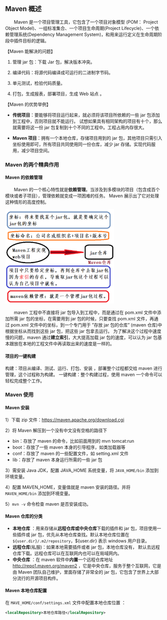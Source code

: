 ## Maven 概述

&emsp;&emsp;Maven 是一个项目管理工具，它包含了一个项目对象模型 (POM： Project Object Model)、一组标准集合、一个项目生命周期(Project Lifecycle)、一个依赖管理系统(Dependency Management System)，和用来运行定义在生命周期阶段中插件目标的逻辑。

【Maven 能解决的问题】

1. 管理 jar 包：下载 Jar 包，解决版本冲突。

2. 编译代码：将源代码编译成可运行的二进制字节码。

3. 单元测试，检验代码质量。

4. 打包，生成报表，部署项目，生成 Web 站点 。

【Maven 的优势举例】 

* **传统项目**：要能够将项目运行起来，就必须将该项目所依赖的一些 jar 包添加到工程中，否则项目就不能运行。 试想如果具有相同架构的项目有十个，那么就需要将这一份 jar 包复制到十个不同的工程中。工程占用内存很大。

* **Maven 项目**：拥有一个本地仓库，存储项目用到的 jar 包，其他项目只需引入坐标使用即可，所有项目共同使用同一份仓库，减少 jar 存储。实现代码服用，减少项目空间。  

### Maven 的两个精典作用 

#### Maven 的依赖管理 

&emsp;&emsp;Maven 的一个核心特性就是**依赖管理**。当涉及到多模块的项目（包含成百个模块或者子项目），管理依赖就变成一项困难的任务。 Maven 展示出了它对处理这种情形的高度控制。 

<img src="./chapter7/img7/01-dependency-management.png" width=350>

&emsp;&emsp;maven 工程中不直接将 jar 包导入到工程中，而是通过在 pom.xml 文件中添加所需 jar 包的坐标，在需要用到 jar 包的时候，只要查找 pom.xml 文件，再通过 pom.xml 文件中的坐标，到一个专门用于 ”存放 jar 包的仓库” (maven 仓库)中根据坐标从而找到这些 jar 包，把这些 jar 包拿去运行。 为了解决这个过程中速度慢的问题，maven 通过**建立索引**，大大提高加载 jar 包的速度，可以认为 jar 包基本跟放在本地的工程文件中再读取出来的速度是一样的。 

#### 项目的一键构建 

构建：项目从编译、测试、运行、打包、安装 ，部署整个过程都交给 maven 进行管理，这个过程称为构建。
一键构建：整个构建过程，使用 maven 一个命令可以轻松完成整个工作。 

### Maven 使用

#### Maven 安装 

1）下载 zip 文件：https://maven.apache.org/download.cgi

2）将 Maven 解压到一个没有中文没有空格的路径下 

* bin：存放了 maven 的命令，比如前面用到的 mvn tomcat:run
* boot：存放了一些 maven 本身的引导程序，如类加载器等
* conf：存放了 maven 的一些配置文件，如 setting.xml 文件
* lib：存放了 maven 本身运行所需的一些 jar 包 

3）需安装 Java JDK，配置 JAVA_HOME 系统变量，将 `JAVA_HOME/bin` 添加到环境变量。

4）配置 MAVEN_HOME，变量值就是 maven 安装的路径。并将  `MAVEN_HOME/bin` 添加到环境变量。

5）`mvn -v` 命令检查 maven 是否安装成功。 

#### Maven 仓库的分类 

* **本地仓库** ：用来存储从**远程仓库或中央仓库**下载的插件和 jar 包，项目使用一些插件或 jar 包，优先从本地仓库查找。默认本地仓库位置在 `${user.dir}/.m2/repository`，${user.dir} 表示 windows 用户目录。 
* **远程仓库**(私服)：如果本地需要插件或者 jar 包，本地仓库没有， 默认去远程仓库下载。远程仓库可以在互联网内也可以在局域网内。 
* **中央仓库** ：在 maven 软件中**内置**一个远程仓库地址 http://repo1.maven.org/maven2 ，它是中央仓库，服务于整个互联网，它是由 Maven 团队自己维护，里面存储了非常全的 jar 包，它包含了世界上大部分流行的开源项目构件。 

#### Maven 本地仓库配置 

在 `MAVE_HOME/conf/settings.xml` 文件中配置本地仓库位置 ：

```xml
<localRepository>本地仓库路径</localRepository>
```

